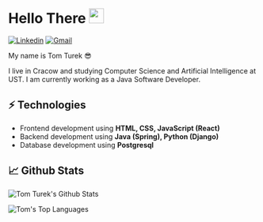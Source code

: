 # Hello There <img src="https://raw.githubusercontent.com/MartinHeinz/MartinHeinz/master/wave.gif" width="30px" height="30px" />

[![Linkedin](https://img.shields.io/badge/LinkedIn-0077B5?style=for-the-badge&logo=linkedin&logoColor=white)](https://www.linkedin.com/in/tom2rec/)
[![Gmail](https://img.shields.io/badge/Gmail-D14836?style=for-the-badge&logo=gmail&logoColor=white)](mailto:t.turek2000@gmail.com)


My name is Tom Turek 😎

I live in Cracow and studying Computer Science and Artificial Intelligence at UST. I am currently working as a Java Software Developer.

## ⚡ Technologies
- Frontend development using **HTML, CSS, JavaScript (React)**
- Backend development using **Java (Spring), Python (Django)**
- Database development using **Postgresql**

## 📈 Github Stats
![Tom Turek's Github Stats](https://github-readme-stats.vercel.app/api/?username=Tom2rec&show_icons=true&theme=darcula&hide_border=true)

![Tom's Top Languages](https://github-readme-stats.vercel.app/api/top-langs/?username=Tom2rec&langs_count=8&theme=darcula&hide_border=true)
